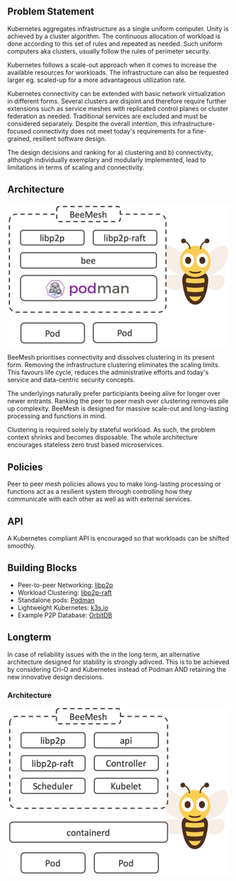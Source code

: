 ## Problem Statement
Kubernetes aggregates infrastructure as a single uniform computer. Unity is achieved by a cluster algorithm. The continuous allocation of workload is done according to this set of rules and repeated as needed. Such uniform computers aka clusters, usually follow the rules of perimeter security.

Kubernetes follows a scale-out approach when it comes to increase the available resources for workloads. The infrastructure can also be requested larger eg. scaled-up for a more advantageous utilization rate.

Kubernetes connectivity can be extended with basic network virtualization in different forms. Several clusters are disjoint and therefore require further extensions such as service meshes with replicated control planes or cluster federation as needed. Traditional services are excluded and must be considered separately. Despite the overall intention, this infrastructure-focused connectivity does not meet today's requirements for a fine-grained, resilient software design.

The design decisions and ranking for a) clustering and b) connectivity, although individually exemplary and modularly implemented, lead to limitations in terms of scaling and connectivity.


## Architecture
![BeeMesh Binary](assets/img/prototype.png)

BeeMesh prioritises connectivity and dissolves clustering in its present form. Removing the infrastructure clustering eliminates the scaling limits. This favours life cycle, reduces the administrative efforts and today's service and data-centric security concepts.

The underlyings naturally prefer participiants beeing alive for longer over newer entrants. Ranking the peer to peer mesh over clustering removes pile up complexity. BeeMesh is designed for massive scale-out and long-lasting processing and functions in mind. 

Clustering is required solely by stateful workload. As such, the problem context shrinks and becomes disposable. The whole architecture encourages stateless zero trust based microservices.


## Policies
Peer to peer mesh policies allows you to make long-lasting processing or functions act as a resilient system through controlling how they communicate with each other as well as with external services.


## API
A Kubernetes compliant API is encouraged so that workloads can be shifted smoothly.


## Building Blocks
* Peer-to-peer Networking: [libp2p](https://libp2p.io/)
* Workload Clustering: [libp2p-raft](https://github.com/libp2p/go-libp2p-raft)
* Standalone pods: [Podman](https://github.com/containers/libpod)
* Lightweight Kubernetes: [k3s.io](https://k3s.io/)
* Example P2P Database: [OrbitDB](https://github.com/orbitdb)


## Longterm

In case of reliability issues with the  in the long term, an alternative architecture designed for stability is strongly adivced. This is to be achieved by considering Cri-O and Kubernetes instead of Podman AND retaining the new innovative design decisions.


### Architecture

![BeeMesh Binary](assets/img/beemesh.png)

